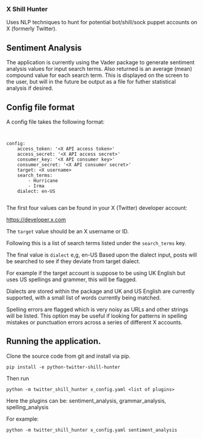 ### X Shill Hunter


Uses NLP techniques to hunt for potential bot/shill/sock puppet accounts on X (formerly Twitter).


## Sentiment Analysis

The application is currently using the Vader package to generate
sentiment analysis values for input search terms.
Also returned is an average (mean) compound value for each search term.
This is displayed on the screen to the user, but will in the future
be output as a file for futher statistical analysis if desired.

## Config file format

A config file takes the following format:

```


config:
    access_token: '<X API access token>'
    access_secret: '<X API access secret>'
    consumer_key: '<X API consumer key>'
    consumer_secret: '<X API consumer secret>'
    target: <X username>
    search_terms:
        - Hurricane
        - Irma
    dialect: en-US


```

The first four values can be found in your X (Twitter) developer account:

https://developer.x.com

The `target` value should be an X username or ID.

Following this is a list of search terms listed under the 
`search_terms` key.

The final value is `dialect` e,g, en-US
Based upon the dialect input, posts will be searched to see if 
they deviate from target dialect.

For example if the target account is suppose to be using UK English
but uses US spellings and grammer, this will be flagged.

Dialects are stored within the package and UK and US English
are currently supported, with a small list of words currently being matched.

Spelling errors are flagged which is very noisy as URLs and other
strings will be listed.
This option may be useful if looking for patterns in spelling 
mistakes or punctuation errors across a series of 
different X accounts. 



## Running the application.

Clone the source code from git and install via pip.

```
pip install -e python-twitter-shill-hunter
```

Then run

```
python -m twitter_shill_hunter x_config.yaml <list of plugins>
```

Here the plugins can be: sentiment_analysis, grammar_analysis, spelling_analysis


For example:


```
python -m twitter_shill_hunter x_config.yaml sentiment_analysis
```

